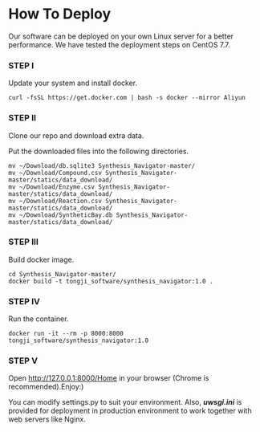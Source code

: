 # How To Deploy

Our software can be deployed on your own Linux server for a better performance. We have tested the deployment steps on CentOS 7.7.

### STEP I

Update your system and install docker.

```
curl -fsSL https://get.docker.com | bash -s docker --mirror Aliyun
```

### STEP II

Clone our repo and download extra data.

Put the downloaded files into the following directories.

```
mv ~/Download/db.sqlite3 Synthesis_Navigator-master/
mv ~/Download/Compound.csv Synthesis_Navigator-master/statics/data_download/
mv ~/Download/Enzyme.csv Synthesis_Navigator-master/statics/data_download/
mv ~/Download/Reaction.csv Synthesis_Navigator-master/statics/data_download/
mv ~/Download/SyntheticBay.db Synthesis_Navigator-master/statics/data_download/
```

### STEP III

Build docker image.

```
cd Synthesis_Navigator-master/
docker build -t tongji_software/synthesis_navigator:1.0 .
```

### STEP IV

Run the container.

```
docker run -it --rm -p 8000:8000 tongji_software/synthesis_navigator:1.0 
```

### STEP V

Open http://127.0.0.1:8000/Home in your browser (Chrome is recommended).Enjoy:)

You can modify settings.py to suit your environment. Also, ***uwsgi.ini*** is provided for deployment in production environment to work together with web servers like Nginx.
